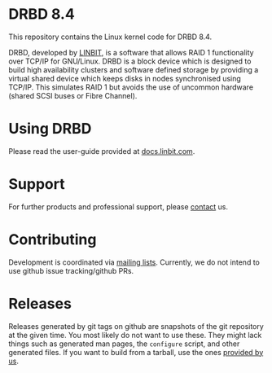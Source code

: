 # DRBD 8.4

This repository contains the Linux kernel code for DRBD 8.4.

DRBD, developed by [LINBIT](https://www.linbit.com), is a software that allows RAID 1 functionality over
TCP/IP for GNU/Linux. DRBD is a block device which is designed to build high availability clusters and
software defined storage by providing a virtual shared device which keeps disks in nodes synchronised using
TCP/IP. This simulates RAID 1 but avoids the use of uncommon hardware (shared SCSI buses or Fibre Channel).

# Using DRBD
Please read the user-guide provided at [docs.linbit.com](https://docs.linbit.com).

# Support
For further products and professional support, please
[contact](http://links.linbit.com/support) us.

# Contributing
Development is coordinated via [mailing lists](http://lists.linbit.com). Currently, we do not intend to use
github issue tracking/github PRs.

# Releases
Releases generated by git tags on github are snapshots of the git repository at the given time. You most
likely do not want to use these. They might lack things such as generated man pages, the `configure` script,
and other generated files. If you want to build from a tarball, use the ones [provided by us](https://www.linbit.com/en/drbd-community/drbd-download/).
